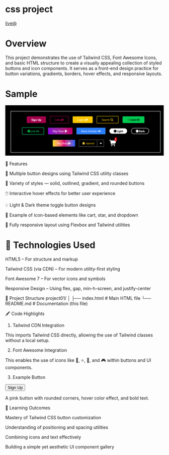 # css project
[live@](https://arshacssproject01.netlify.app/)

# Overview
This project demonstrates the use of Tailwind CSS, Font Awesome Icons, and basic HTML structure to create a visually appealing collection of styled buttons and icon components.
It serves as a front-end design practice for button variations, gradients, borders, hover effects, and responsive layouts.

# Sample 
![image](./ss.png)

🧩 Features

🔘 Multiple button designs using Tailwind CSS utility classes

🎨 Variety of styles — solid, outlined, gradient, and rounded buttons

🖱️ Interactive hover effects for better user experience

💡 Light & Dark theme toggle button designs

🛒 Example of icon-based elements like cart, star, and dropdown

📱 Fully responsive layout using Flexbox and Tailwind utilities

# 🧰 Technologies Used

HTML5 – For structure and markup

Tailwind CSS (via CDN) – For modern utility-first styling

Font Awesome 7 – For vector icons and symbols

Responsive Design – Using flex, gap, min-h-screen, and justify-center

📂 Project Structure
project01/
│
├── index.html           # Main HTML file
└── README.md            # Documentation (this file)

🖋️ Code Highlights
1. Tailwind CDN Integration
<script src="https://cdn.jsdelivr.net/npm/@tailwindcss/browser@4"></script>


This imports Tailwind CSS directly, allowing the use of Tailwind classes without a local setup.

2. Font Awesome Integration
<link rel="stylesheet" href="https://cdnjs.cloudflare.com/ajax/libs/font-awesome/7.0.1/css/all.min.css">


This enables the use of icons like 🔗, ⭐, 🛒, and 🎮 within buttons and UI components.

3. Example Button
<button class="bg-pink-800 rounded-sm px-7 text-white py-2 hover:bg-pink-700 font-bold">
  Sign Up
</button>


A pink button with rounded corners, hover color effect, and bold text.

🧠 Learning Outcomes

Mastery of Tailwind CSS button customization

Understanding of positioning and spacing utilities

Combining icons and text effectively

Building a simple yet aesthetic UI component gallery



